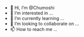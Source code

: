 - 👋 Hi, I’m @Chumoshi
- 👀 I’m interested in ...
- 🌱 I’m currently learning ...
- 💞️ I’m looking to collaborate on ...
- 📫 How to reach me ...

<!---
chumoshi/chumoshi is a ✨ special ✨ repository because its `README.md` (this file) appears on your GitHub profile.
You can click the Preview link to take a look at your changes.
--->

